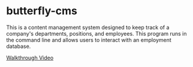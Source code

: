 # butterfly-cms
This is a content management system designed to keep track of a company's departments, positions, and employees. This program runs in the command line and allows users to interact with an employment database.

<a href="https://youtu.be/5I_g6ewrnLU">Walkthrough Video</a>

